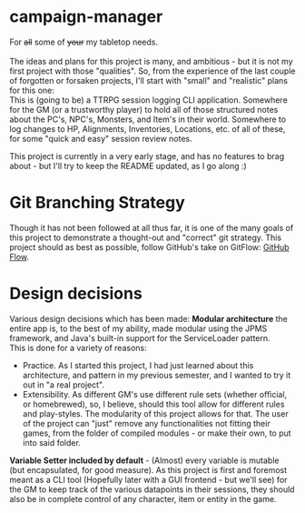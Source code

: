 # campaign-manager
For ~~all~~ some of ~~your~~ my tabletop needs.
<br><br>
The ideas and plans for this project is many, and ambitious - but it is not my first project with those "qualities". So,
from the experience of the last couple of forgotten or forsaken projects, I'll start with "small" and "realistic" plans
for this one:  
This is (going to be) a TTRPG session logging CLI application. Somewhere for the GM (or a trustworthy player) to hold all
of those structured notes about the PC's, NPC's, Monsters, and Item's in their world. Somewhere to log changes to HP, 
Alignments, Inventories, Locations, etc. of all of these, for some "quick and easy" session review notes.

This project is currently in a very early stage, and has no features to brag about - but I'll try to keep the README
updated, as I go along :)

# Git Branching Strategy
Though it has not been followed at all thus far, it is one of the many goals of this project to demonstrate a thought-out
and "correct" git strategy. 
This project should as best as possible, follow GitHub's take on GitFlow: [GitHub Flow](https://docs.github.com/en/get-started/using-github/github-flow).

# Design decisions
Various design decisions which has been made:
**Modular architecture** the entire app is, to the best of my ability, made modular using the JPMS framework, and Java's
built-in support for the ServiceLoader pattern.  
This is done for a variety of reasons:
- Practice. As I started this project, I had just learned about this architecture, and pattern in my previous semester,
and I wanted to try it out in "a real project".
- Extensibility. As different GM's use different rule sets (whether official, or homebrewed), so, I believe, should this
tool allow for different rules and play-styles. The modularity of this project allows for that. The user of the project 
can "just" remove any functionalities not fitting their games, from the folder of compiled modules - or make their own, 
to put into said folder.

**Variable Setter included by default** - (Almost) every variable is mutable (but encapsulated, for good measure). As this project is first and foremost meant as 
a CLI tool (Hopefully later with a GUI frontend - but we'll see) for the GM to keep track of the various datapoints in
their sessions, they should also be in complete control of any character, item or entity in the game.
<br><br>
